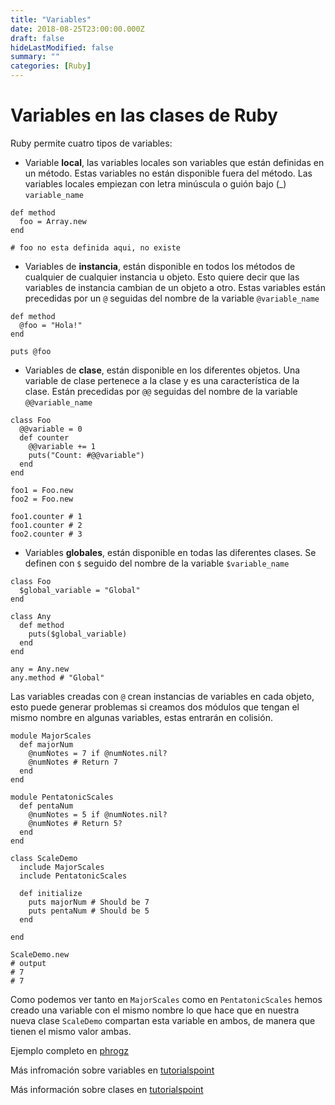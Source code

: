 ```yaml
---
title: "Variables"
date: 2018-08-25T23:00:00.000Z
draft: false
hideLastModified: false
summary: ""
categories: [Ruby]
---
```


<!-- DONE -->

Variables en las clases de Ruby
================================================================================

  Ruby permite cuatro tipos de variables:

  - Variable __local__, las variables locales son variables que están definidas
  en un método. Estas variables no están disponible fuera del método. Las
  variables locales empiezan con letra minúscula o guión bajo (\_)
  `variable_name`

````````````````````````````````````````````````````````````````````````````````
def method
  foo = Array.new
end

# foo no esta definida aqui, no existe
````````````````````````````````````````````````````````````````````````````````

  - Variables de __instancia__, están disponible en todos los métodos de
  cualquier de cualquier instancia u objeto. Esto quiere decir que las variables
  de instancia cambian de un objeto a otro. Estas variables están precedidas por
  un `@` seguidas del nombre de la variable `@variable_name`

````````````````````````````````````````````````````````````````````````````````
def method
  @foo = "Hola!"
end

puts @foo
````````````````````````````````````````````````````````````````````````````````

  - Variables de __clase__, están disponible en los diferentes objetos. Una
  variable de clase pertenece a la clase y es una característica de la clase.
  Están precedidas por `@@` seguidas del nombre de la variable `@@variable_name`

````````````````````````````````````````````````````````````````````````````````
class Foo
  @@variable = 0
  def counter
    @@variable += 1
    puts("Count: #@@variable")
  end
end

foo1 = Foo.new
foo2 = Foo.new

foo1.counter # 1
foo1.counter # 2
foo2.counter # 3
````````````````````````````````````````````````````````````````````````````````

  - Variables __globales__, están disponible en todas las diferentes clases. Se
  definen con `$` seguido del nombre de la variable `$variable_name`

````````````````````````````````````````````````````````````````````````````````
class Foo
  $global_variable = "Global"
end

class Any
  def method
    puts($global_variable)
  end
end

any = Any.new
any.method # "Global"
````````````````````````````````````````````````````````````````````````````````

  Las variables creadas con `@` crean instancias de variables en cada objeto,
  esto puede generar problemas si creamos dos módulos que tengan el mismo nombre
  en algunas variables, estas entrarán en colisión.

````````````````````````````````````````````````````````````````````````````````
module MajorScales
  def majorNum
    @numNotes = 7 if @numNotes.nil?
    @numNotes # Return 7
  end
end

module PentatonicScales
  def pentaNum
    @numNotes = 5 if @numNotes.nil?
    @numNotes # Return 5?
  end
end

class ScaleDemo
  include MajorScales
  include PentatonicScales

  def initialize
    puts majorNum # Should be 7
    puts pentaNum # Should be 5
  end

end

ScaleDemo.new
# output
# 7
# 7
````````````````````````````````````````````````````````````````````````````````

  Como podemos ver tanto en `MajorScales` como en `PentatonicScales` hemos
  creado una variable con el mismo nombre lo que hace que en nuestra nueva clase
  `ScaleDemo` compartan esta variable en ambos, de manera que tienen el mismo
  valor ambas.

  Ejemplo completo en [phrogz][instance-mixin-variable]

  [instance-mixin-variable]:
  http://phrogz.net/programmingruby/tut_modules.html#instancevariablesinmixins


  Más infromación sobre variables en [tutorialspoint][ruby-variables-in-classes]

  [ruby-variables-in-classes]:
  https://www.tutorialspoint.com/ruby/ruby_classes.htm

  Más información sobre clases en [tutorialspoint][class-variable]

  [class-variable]:
  https://www.tutorialspoint.com/ruby/ruby_variables.htm

